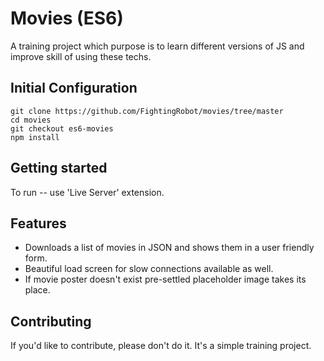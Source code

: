 # Movies (ES6)

A training project which purpose is to learn different versions of JS and improve skill of using these techs.

## Initial Configuration

```shell
git clone https://github.com/FightingRobot/movies/tree/master
cd movies
git checkout es6-movies
npm install
```

## Getting started

To run -- use 'Live Server' extension.

## Features

* Downloads a list of movies in JSON and shows them in a user friendly form.
* Beautiful load screen for slow connections available as well.
* If movie poster doesn't exist pre-settled placeholder image takes its place.

## Contributing

If you'd like to contribute, please don't do it. It's a simple training project.
